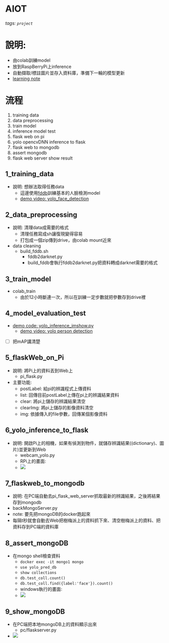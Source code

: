 # AIOT
###### tags: `project`
# 說明:
- 由colab訓練model
- 放到RaspBerryPi上inference
- 自動擷取/標註圖片並存入資料庫，準備下一輪的模型更新
- [learning note]()
# 流程
1. training data
2. data preprocessing
3. train model
4. inference model test
5. flask web on pi
6. yolo opencvDNN inference to flask
7. flask web to mongodb
8. assert mongodb
9. flask web server show result
## 1_training_data
- 說明: 想辦法取得任務data
    - 這邊使用[fddb](http://vis-www.cs.umass.edu/fddb/)訓練基本的人臉檢測model
    - [demo video: yolo_face_detection](https://youtu.be/a82ucVpd3Bo)
## 2_data_preprocessing
- 說明: 清理data成需要的格式
    - 清理任務寫成sh讓復現變得容易
    - 打包成一個zip傳到drive，由colab mount近來
- data cleaning
    - build_fddb.sh
        - fddb2darknet.py
        - build_fddb會執行fddb2darknet.py把資料轉成darknet需要的格式
## 3_train_model
- colab_train
    - 由於12小時斷連一次，所以在訓練一定步數就把參數存到drive裡
## 4_model_evaluation_test
- [demo code: yolo_inference_imshow.py](https://github.com/chihpy/AIOT/blob/main/final_project/Pi/yolo_inference_imshow.py)
    - [demo video: yolo person detection](https://youtu.be/Sf4ilZJCtQ4)
- [ ] 把mAP講清楚
## 5_flaskWeb_on_Pi
- 說明: 將Pi上的資料丟到Web上
    - pi_flask.py
- 主要功能:
    - postLabel: 給pi的辨識程式上傳資料
    - list: 回傳目前postLabel上傳在pi上的辨識結果資料
    - clear: 將pi上儲存的辨識結果清空
    - clearImg: 將pi上儲存的影像資料清空
    - img: 依據傳入的file參數，回傳某個影像資料
## 6_yolo_inference_to_flask
- 說明: 開啟Pi上的相機，如果有偵測到物件，就儲存辨識結果((dictionary)、圖片)並更新到Web
    - webcam_yolo.py
    - RPi上的畫面:
    - ![](https://i.imgur.com/p0IgaTU.jpg)

## 7_flaskweb_to_mongodb
- 說明: 在PC端自動去pi_flask_web_server抓取最新的辨識結果，之後將結果存到mongodb
- backMongoServer.py
- note: 要先把mongoDB的docker跑起來
- 每隔t秒就會自動去Web把樹梅派上的資料抓下來、清空樹梅派上的資料、把資料存到PC端的資料庫
## 8_assert_mongoDB
- 在mongo shell檢查資料
    - `docker exec -it mongo1 mongo`
    - `use yolo_pred_db`
    - `show collections`
    - `db.test_coll.count()`
    - `db.test_coll.find({label:'face'}).count()`
    - windows執行的畫面:
    - ![](https://i.imgur.com/z6NFIpY.png)

## 9_show_mongoDB
- 在PC端把本地mongoDB上的資料顯示出來
    - pc/flaskserver.py
- ![](https://i.imgur.com/rZFtZg3.png)
